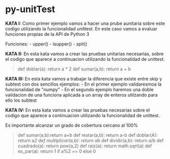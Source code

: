 # py-unitTest
**KATA I:** 
Como primer ejemplo vamos a hacer una prube aunitaria sobre este codigo utilizando la funcionalidad unittest.
En este caso vamos a evaluar funciones propias de la API de Python 3

Funciones:
    - upper()
    - isupper()
    - spit()

**KATA II:**
En esta kata vamos a crear las pruebas unitarias necesarias, sobre el codigo que aparece a continuacion utilizando
la funcionalidad de unittest.

> def doblar(a): return a * 2
> def sumar(a,b): return a + b


**KATA III:** 
En esta kata vamos a trabajar la diferencia que existe entre skip y subtest con dos sencillos ejemplos:
    - En el primer ejemplo validaresmoa la funcionalidad de "numpy"
    - En el segundo ejemplo haremos una doble validacion de una funciona aplicada a un array de enteros utilzando para
        ello los subtest


**KATA IV:**
En esta kata vamos a crear las pruebas necesarias sobre el codigo que aparece a continuacion utilizando la funcionalidad
de unittest.

Es importante alcanzar un grado de cobertura cercano al 100%

> def sumar(a,b):return a+b
> def restar(a,b): return a-b
> def doblar(A): return  a*2
> def multiplicar(a,b): return a*b
> def dividir(a,b): return a/b
> def cuadrado(a): return pow(a,2)
> def raiz(a): return math.sqrt(a)
> def es_par(a): return 1 if a%2 == 0 else 0